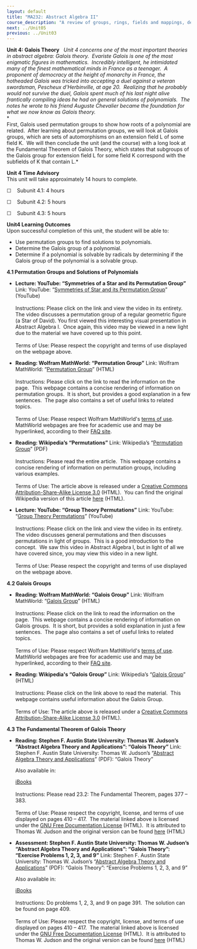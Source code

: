 ```yaml
---
layout: default
title: "MA232: Abstract Algebra II"
course_description: "A review of groups, rings, fields and mappings, developing into an examination of ring factorization, lattices, vector spaces as well as more advanced topics and theorems."
next: ../Unit05
previous: ../Unit03
---
```

**Unit 4: Galois Theory** <span id="4"></span> 
*Unit 4 concerns one of the most important theories in abstract algebra:
Galois theory.  Evariste Galois is one of the most enigmatic figures in
mathematics.  Incredibly intelligent, he intimidated many of the finest
mathematical minds in France as a teenager.  A proponent of democracy at
the height of monarchy in France, the hotheaded Galois was tricked into
accepting a duel against a veteran swordsman, Pescheux d’Herbinville, at
age 20.  Realizing that he probably would not survive the duel, Galois
spent much of his last night alive frantically compiling ideas he had on
general solutions of polynomials.  The notes he wrote to his friend
Auguste Chevalier became the foundation for what we now know as Galois
theory.*  
 *             
 First, Galois used permutation groups to show how roots of a polynomial
are related.  After learning about permutation groups, we will look at
Galois groups, which are sets of automorphisms on an extension field L
of some field K.  We will then conclude the unit (and the course) with a
long look at the Fundamental Theorem of Galois Theory, which states that
subgroups of the Galois group for extension field L for some field K
correspond with the subfields of K that contain L.*

**Unit 4 Time Advisory**  
This unit will take approximately 14 hours to complete.   
  
 ☐    Subunit 4.1: 4 hours  
  
 ☐    Subunit 4.2: 5 hours  
  
 ☐    Subunit 4.3: 5 hours

**Unit4 Learning Outcomes**  
Upon successful completion of this unit, the student will be able to:  
  
-   Use permutation groups to find solutions to polynomials.
-   Determine the Galois group of a polynomial.
-   Determine if a polynomial is solvable by radicals by determining if
    the Galois group of the polynomial is a solvable group.

**4.1 Permutation Groups and Solutions of Polynomials** <span
id="4.1"></span> 
-   **Lecture: YouTube: “Symmetries of a Star and its Permutation
    Group”**
    Link: YouTube: “[Symmetries of Star and its Permutation
    Group](http://www.youtube.com/watch?v=IraAiJzO9Yw)” (YouTube)  
        
     Instructions: Please click on the link and view the video in its
    entirety.  The video discusses a permutation group of a regular
    geometric figure (a Star of David). You first viewed this
    interesting visual presentation in Abstract Algebra I.  Once again,
    this video may be viewed in a new light due to the material we have
    covered up to this point.  
        
     Terms of Use: Please respect the copyright and terms of use
    displayed on the webpage above.

-   **Reading: Wolfram MathWorld: “Permutation Group”**
    Link: Wolfram MathWorld: “[Permutation
    Group](http://mathworld.wolfram.com/PermutationGroup.html)” (HTML)  
        
     Instructions: Please click on the link to read the information on
    the page.  This webpage contains a concise rendering of information
    on permutation groups.  It is short, but provides a good explanation
    in a few sentences.  The page also contains a set of useful links to
    related topics.  
        
     Terms of Use: Please respect Wolfram MathWorld's [terms of
    use](http://mathworld.wolfram.com/about/terms.html).  MathWorld
    webpages are free for academic use and may be hyperlinked, according
    to their [FAQ
    site](http://mathworld.wolfram.com/about/faq.html#linking).

-   **Reading: Wikipedia’s “Permutations”**
    Link: Wikipedia’s “[Permutation
    Group](http://www.saylor.org/site/wp-content/uploads/2011/05/Permutation-group.pdf)”
    (PDF)  
        
     Instructions: Please read the entire article.  This webpage
    contains a concise rendering of information on permutation groups,
    including various examples.   
        
     Terms of Use: The article above is released under a [Creative
    Commons Attribution-Share-Alike License
    3.0](http://creativecommons.org/licenses/by-sa/3.0/) (HTML).  You
    can find the original Wikipedia version of this article
    [here](http://en.wikipedia.org/wiki/Permutation_group) (HTML).

-   **Lecture: YouTube: “Group Theory Permutations”**
    Link: YouTube:  “[Group Theory
    Permutations](http://www.youtube.com/watch?v=8zGsWPvGh9o&feature=related)”
    (YouTube)  
        
     Instructions: Please click on the link and view the video in its
    entirety.  The video discusses general permutations and then
    discusses permutations in light of groups.  This is a good
    introduction to the concept.  We saw this video in Abstract Algebra
    I, but in light of all we have covered since, you may view this
    video in a new light.  
        
     Terms of Use: Please respect the copyright and terms of use
    displayed on the webpage above.

**4.2 Galois Groups** <span id="4.2"></span> 
-   **Reading: Wolfram MathWorld: “Galois Group”**
    Link: Wolfram MathWorld: “[Galois
    Group](http://mathworld.wolfram.com/GaloisGroup.html)” (HTML)  
        
     Instructions: Please click on the link to read the information on
    the page.  This webpage contains a concise rendering of information
    on Galois groups.  It is short, but provides a solid explanation in
    just a few sentences.  The page also contains a set of useful links
    to related topics.  
        
     Terms of Use: Please respect Wolfram MathWorld's [terms of
    use](http://mathworld.wolfram.com/about/terms.html).  MathWorld
    webpages are free for academic use and may be hyperlinked, according
    to their [FAQ
    site](http://mathworld.wolfram.com/about/faq.html#linking).

-   **Reading: Wikipedia's “Galois Group”**
    Link: Wikipedia’s “[Galois
    Group](http://en.wikipedia.org/wiki/Galois_group)” (HTML)  
        
     Instructions: Please click on the link above to read the material. 
    This webpage contains useful information about the Galois Group.  
        
     Terms of Use: The article above is released under a [Creative
    Commons Attribution-Share-Alike License
    3.0](http://creativecommons.org/licenses/by-sa/3.0/) (HTML).

**4.3 The Fundamental Theorem of Galois Theory** <span id="4.3"></span> 
-   **Reading: Stephen F. Austin State University: Thomas W. Judson’s
    “Abstract Algebra Theory and Applications”: “Galois Theory”**
    Link: Stephen F. Austin State University: Thomas W. Judson’s
    “[Abstract Algebra Theory and
    Applications](http://www.saylor.org/site/wp-content/uploads/2011/09/MA232-AbstractAlgebraText.pdf)”
    (PDF): “Galois Theory”  
      
     Also available in:  

    [iBooks](http://www.saylor.org/site/wp-content/uploads/2011/09/Abstract-Algebra_-Theory-and-Applicatio-Thomas-W.-Judson.epub)  
        
     Instructions: Please read 23.2: The Fundamental Theorem, pages 377
    – 383.  
        
     Terms of Use: Please respect the copyright, license, and terms of
    use displayed on pages 410 – 417.  The material linked above is
    licensed under the [GNU Free Documentation
    License](http://www.gnu.org/licenses/fdl.html) (HTML).  It is
    attributed to Thomas W. Judson and the original version can be
    found [here](http://abstract.ups.edu/download.html) (HTML)

-   **Assessment: Stephen F. Austin State University: Thomas W. Judson’s
    “Abstract Algebra Theory and Applications”: “Galois Theory”:
    “Exercise Problems 1, 2, 3, and 9”**
    Link: Stephen F. Austin State University: Thomas W. Judson’s
    “[Abstract Algebra Theory and
    Applications](http://www.saylor.org/site/wp-content/uploads/2011/09/MA232-AbstractAlgebraText.pdf)”
    (PDF): “Galois Theory”: “Exercise Problems 1, 2, 3, and 9”  
      
     Also available in:  

    [iBooks](http://www.saylor.org/site/wp-content/uploads/2011/09/Abstract-Algebra_-Theory-and-Applicatio-Thomas-W.-Judson.epub)  
        
     Instructions: Do problems 1, 2, 3, and 9 on page 391.  The solution
    can be found on page 409.  
        
     Terms of Use: Please respect the copyright, license, and terms of
    use displayed on pages 410 – 417.  The material linked above is
    licensed under the [GNU Free Documentation
    License](http://www.gnu.org/licenses/fdl.html) (HTML).  It is
    attributed to Thomas W. Judson and the original version can be
    found [here](http://abstract.ups.edu/download.html) (HTML)


